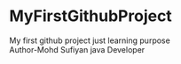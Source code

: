 # MyFirstGithubProject
My first github project just learning purpose
<br>
Author-Mohd Sufiyan java Developer
